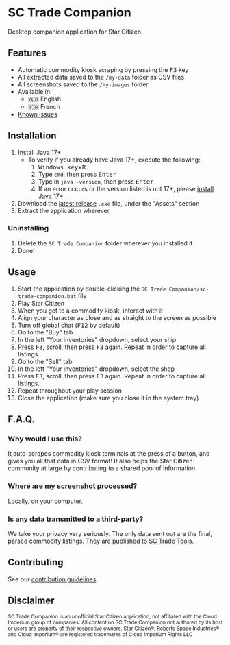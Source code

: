 # SC Trade Companion
Desktop companion application for Star Citizen.

## Features
- Automatic commodity kiosk scraping by pressing the <kbd>F3</kbd> key
- All extracted data saved to the `/my-data` folder as CSV files
- All screenshots saved to the `/my-images` folder
- Available in: 
  - 🇬🇧 English
  - 🇫🇷 French
- [Known issues](https://github.com/EtienneLamoureux/sc-trade-companion/issues?q=is%3Aopen+is%3Aissue+label%3Abug)

## Installation
1. Install Java 17+
    * To verify if you already have Java 17+, execute the following:
       1. <kbd>Windows key</kbd>+<kbd>R</kbd>
       2. Type `cmd`, then press <kbd>Enter</kbd>
       3. Type in `java -version`, then press <kbd>Enter</kbd>
       4. If an error occurs or the version listed is not 17+, please [install Java 17+](https://www.oracle.com/java/technologies/downloads/)
3. Download the [latest release](https://github.com/EtienneLamoureux/sc-trade-companion/releases) `.exe` file, under the "Assets" section
4. Extract the application wherever

### Uninstalling
1. Delete the `SC Trade Companion` folder wherever you installed it
2. Done!

## Usage
1. Start the application by double-clicking the `SC Trade Companion/sc-trade-companion.bat` file
2. Play Star Citizen
3. When you get to a commodity kiosk, interact with it
4. Align your character as close and as straight to the screen as possible
5. Turn off global chat (<kbd>F12</kbd> by default)
6. Go to the "Buy" tab
7. In the left "Your inventories" dropdown, select your ship
8. Press <kbd>F3</kbd>, scroll, then press <kbd>F3</kbd> again. Repeat in order to capture all listings.
9. Go to the "Sell" tab
10. In the left "Your inventories" dropdown, select the shop
8. Press <kbd>F3</kbd>, scroll, then press <kbd>F3</kbd> again. Repeat in order to capture all listings.
12. Repeat throughout your play session
13. Close the application (make sure you close it in the system tray)

## F.A.Q.
### Why would I use this?
It auto-scrapes commodity kiosk terminals at the press of a button, and gives you all that data in CSV format! It also helps the Star Citizen community at large by contributing to a shared pool of information.

### Where are my screenshot processed?
Locally, on your computer. 

### Is any data transmitted to a third-party?
We take your privacy very seriously. The only data sent out are the final, parsed commodity listings. They are published to [SC Trade Tools](https://sc-trade.tools). 

## Contributing
See our [contribution guidelines](./CONTRIBUTING.md)

## Disclaimer
<sup>SC Trade Companion is an unofficial Star Citizen application, not affiliated with the Cloud Imperium group of companies. All content on SC Trade Companion not authored by its host or users are property of their respective owners. Star Citizen®, Roberts Space Industries® and Cloud Imperium® are registered trademarks of Cloud Imperium Rights LLC</sup>
